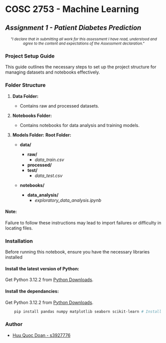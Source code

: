 # COSC 2753 - Machine Learning

## *Assignment 1 - Patient Diabetes Prediction*

<center><em><sub>"I declare that in submitting all work for this assessment I have read, understood and agree to the content and expectations of the Assessment declaration."</sub></em></center>

### Project Setup Guide

This guide outlines the necessary steps to set up the project structure for managing datasets and notebooks effectively.

### Folder Structure

1. **Data Folder:**
   - Contains raw and processed datasets.

2. **Notebooks Folder:**
   - Contains notebooks for data analysis and training models.

3. **Models Folder:**
    **Root Folder:**

    - **data/**
        - **raw/**
            - *data_train.csv*
        - **processed/**
        - **test/**
            - *data_test.csv*

    - **notebooks/**
        - **data_analysis/**
            - *exploratory_data_analysis.ipynb*

#### **Note:**

Failure to follow these instructions may lead to import failures or difficulty in locating files.

### Installation

Before running this notebook, ensure you have the necessary libraries installed

#### **Install the latest version of Python**: 
   Get Python 3.12.2 from [Python Downloads](https://www.python.org/downloads/).

#### **Install the dependancies**: 
   Get Python 3.12.2 from [Python Downloads](https://www.python.org/downloads/).
   
```bash
    pip install pandas numpy matplotlib seaborn scikit-learn # Install libraries latest version
```

### Author

- [Huu Quoc Doan - s3927776](https://github.com/Mudoker)
